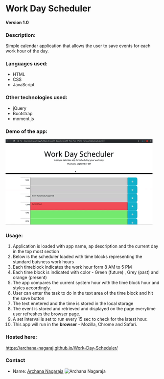 
# Work Day Scheduler
#### Version 1.0

### Description:
Simple calendar application that allows the user to save events for each work hour of the day. 

### Languages used:
- HTML
- CSS
- JavaScript

### Other technologies used:
- jQuery
- Bootstrap
- moment.js

### Demo of the app:
![Work day Scheduler demo](./assets/images/05-third-party-apis-homework-demo.gif)

### Usage:
1. Application is loaded with app name, ap description and the current day in the top most section
2. Below is the scheduler loaded with time blocks representing the standard buisness work hours
3. Each timeblock indicates the work hour form 8 AM to 5 PM
4. Each time block is indicated with color - Green (future) , Grey (past) and orange (present)
5. The app compares the current system hour with the time block hour and styles accordingly.
6. User can enter the task to do in the text area of the time block and hit the save button
7. The text enetered and the time is stored in the local storage
8. The event is stored and retrieved and displayed on the page everytime user refreshes the browser page.
9. A set Interval is set to run every 15 sec to check for the latest hour.
10. This app will run in the **browser** - Mozilla, Chrome and Safari.

### Hosted here:
https://archana-nagaraj.github.io/Work-Day-Scheduler/


### Contact
- Name: [Archana Nagaraja](https://archana-nagaraj.github.io/Professional-Portfolio/)
![Archana Nagaraja](.assets/images/photo.jpg)